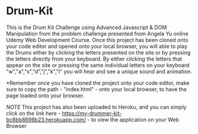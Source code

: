 # Drum-Kit

This is the Drum Kit Challenge using Advanced Javascript & DOM Manipulation from the problem challenge presented from Angela Yu online Udemy Web Development Course. Once this project has been cloned onto your code editor and opened onto your local browser, you will able to play the Drums either by clicking the letters presented on the site or by pressing the letters directly from your keyboard. By either clicking the letters that appear on the site or pressing the same individual letters on your keyboard "w","a","s","d","j","k","l" you will hear and see a unique sound and animation.

*Remember once you have cloned the project onto your code editor, make sure to copy the path - "index.html" - onto your local browser, to have the page loaded onto your browser.

*NOTE* This project has also been uploaded to Heroku, and you can simply click on the link here - https://my-drummer-kit-bc8bb8698b23.herokuapp.com/ - to view the application on your Web Browser